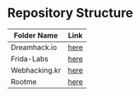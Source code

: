 # Repository Structure

| Folder Name      | Link |
|-----------------|-------------|
| Dreamhack.io  | [here](./dreamhack.io) |
| Frida-Labs    | [here](./Frida-Labs) |
| Webhacking.kr | [here](./Webhacking.kr) |
| Rootme        | [here](./rootme) |


